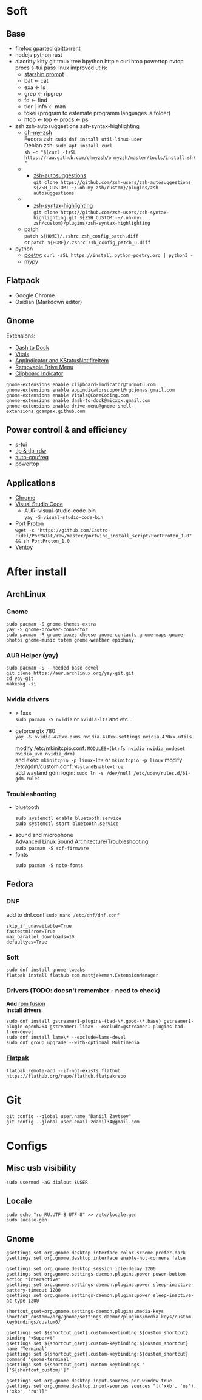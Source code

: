 # **Soft**
## Base
  - firefox gparted qbittorrent 
  - nodejs python rust  
  - alacritty kitty git tmux tree bpython httpie curl htop powertop nvtop procs s-tui pass
  linux improved utils: 
    - [starship prompt](https://starship.rs/)
    - bat <- cat
    - exa <- ls
    - grep <- ripgrep
    - fd <- find
    - tldr | info <- man
    - tokei (program to estemate programm languages is folder)
    - htop <- top <- <u>procs</u> <- ps
  - zsh zsh-autosuggestions zsh-syntax-highlighting 
    - [oh-my-zsh](https://ohmyz.sh/)  
        Fedora zsh: `sudo dnf install util-linux-user`  
        Debian zsh: `sudo apt install curl`  
        `sh -c "$(curl -fsSL https://raw.github.com/ohmyzsh/ohmyzsh/master/tools/install.sh)"`
    - * [zsh-autosuggestions](https://github.com/zsh-users/zsh-autosuggestions)  
      `git clone https://github.com/zsh-users/zsh-autosuggestions ${ZSH_CUSTOM:-~/.oh-my-zsh/custom}/plugins/zsh-autosuggestions`
    - * [zsh-syntax-highlighting](https://github.com/zsh-users/zsh-syntax-highlighting)  
      `git clone https://github.com/zsh-users/zsh-syntax-highlighting.git ${ZSH_CUSTOM:-~/.oh-my-zsh/custom}/plugins/zsh-syntax-highlighting`
    - patch  
      `patch ${HOME}/.zshrc zsh_config_patch.diff`   
      or `patch ${HOME}/.zshrc zsh_config_patch_u.diff`
  - python
    - [poetry](https://python-poetry.org/):
      `curl -sSL https://install.python-poetry.org | python3 -`
    - mypy
## Flatpack
  - Google Chrome
  - Osidian (Markdown editor)
## Gnome
  Extensions:
  - [Dash to Dock](https://github.com/micheleg/dash-to-dock)
  - [Vitals](https://github.com/corecoding/Vitals)
  - [AppIndicator and KStatusNotifireItem](https://github.com/ubuntu/gnome-shell-extension-appindicator)
  - [Removable Drive Menu](https://gitlab.gnome.org/GNOME/gnome-shell-extensions)
  - [Clipboard Indicator](https://github.com/Tudmotu/gnome-shell-extension-clipboard-indicator)
  ```console
  gnome-extensions enable clipboard-indicator@tudmotu.com
  gnome-extensions enable appindicatorsupport@rgcjonas.gmail.com
  gnome-extensions enable Vitals@CoreCoding.com
  gnome-extensions enable dash-to-dock@micxgx.gmail.com
  gnome-extensions enable drive-menu@gnome-shell-extensions.gcampax.github.com
  ```
## Power controll & and efficiency
  - s-tui
  - [tlp & tlp-rdw](https://linrunner.de/tlp/index.html)
  - [auto-cpufreq](https://github.com/AdnanHodzic/auto-cpufreq)
  - powertop
## Applications
  - [Chrome](https://www.google.com/intl/ru_ru/chrome/)
  - [Visual Studio Code](https://code.visualstudio.com/docs/setup/linux)  
     - AUR: visual-studio-code-bin  
      `yay -S visual-studio-code-bin`
  - [Port Proton](https://portwine-linux.ru/port-proton-linux/)  
    `wget -c "https://github.com/Castro-Fidel/PortWINE/raw/master/portwine_install_script/PortProton_1.0" && sh PortProton_1.0`
  - [Ventoy](https://www.ventoy.net/en/index.html)

# **After install**
## ArchLinux
### Gnome
  ```console
  sudo pacman -S gnome-themes-extra
  yay -S gnome-browser-connector
  sudo pacman -R gnome-boxes cheese gnome-contacts gnome-maps gnome-photos gnome-music totem gnome-weather epiphany
  ```
### AUR Helper (yay)
  ```console
  sudo pacman -S --needed base-devel
  git clone https://aur.archlinux.org/yay-git.git
  cd yay-git
  makepkg -si
  ```
### Nvidia drivers
  - \> 1xxx  
    `sudo pacman -S nvidia` or `nvidia-lts` and etc...
  - geforce gtx 780  
    `yay -S nvidia-470xx-dkms nvidia-470xx-settings nvidia-470xx-utils`
    
    modify /etc/mkinitcpio.conf:  `MODULES=(btrfs nvidia nvidia_modeset nvidia_uvm nvidia_drm)`  
    and exec:  `mkinitcpio -p linux-lts` or `mkinitcpio -p linux`
    modify /etc/gdm/custom.conf:  `WaylandEnable=true`  
    add wayland gdm login:  `sudo ln -s /dev/null /etc/udev/rules.d/61-gdm.rules`
### Troubleshooting
- bluetooth  
  ```console
  sudo systemctl enable bluetooth.service
  sudo systemctl start bluetooth.service
  ```
- sound and microphone  
  [Advanced Linux Sound Architecture/Troubleshooting](https://wiki.archlinux.org/title/Advanced_Linux_Sound_Architecture)  
  `sudo pacman -S sof-firmware`
- fonts
  ```console
  sudo pacman -S noto-fonts
  ```
## Fedora
### DNF 
  add to dnf.conf `sudo nano /etc/dnf/dnf.conf`
  ```
  skip_if_unavailable=True
  fastestmirror=True 
  max_parallel_downloads=10 
  defaultyes=True
  ```
### Soft
  ```console
  sudo dnf install gnome-tweaks
  flatpak install flathub com.mattjakeman.ExtensionManager
  ```
### Drivers (TODO: doesn't remember - need to check)
  **Add** [rpm fusion](https://rpmfusion.org/)  
  **Install drivers**
  ```console
  sudo dnf install gstreamer1-plugins-{bad-\*,good-\*,base} gstreamer1-plugin-openh264 gstreamer1-libav --exclude=gstreamer1-plugins-bad-free-devel
  sudo dnf install lame\* --exclude=lame-devel
  sudo dnf group upgrade --with-optional Multimedia
  ```
### [Flatpak](https://flatpak.org/)
  ```console
  flatpak remote-add --if-not-exists flathub https://flathub.org/repo/flathub.flatpakrepo
  ```

# **Git**
  ```console
  git config --global user.name "Daniil Zaytsev"
  git config --global user.email zdanil34@gmail.com
  ```
  <!-- git config --global credential.helper cache
  git config --global credential.helper "cache --timeout=3600" -->

# **Configs**
## Misc usb visibility 
  `sudo usermod -aG dialout $USER`
## Locale
  ```console
  sudo echo "ru_RU.UTF-8 UTF-8" >> /etc/locale.gen
  sudo locale-gen
  ```
## Gnome
  ```console
  gsettings set org.gnome.desktop.interface color-scheme prefer-dark
  gsettings set org.gnome.desktop.interface enable-hot-corners false
  
  gsettings set org.gnome.desktop.session idle-delay 1200
  gsettings set org.gnome.settings-daemon.plugins.power power-button-action "interactive"
  gsettings set org.gnome.settings-daemon.plugins.power sleep-inactive-battery-timeout 1200
  gsettings set org.gnome.settings-daemon.plugins.power sleep-inactive-ac-type 1200
  
  shortcut_gset=org.gnome.settings-daemon.plugins.media-keys
  shortcut_custom=/org/gnome/settings-daemon/plugins/media-keys/custom-keybindings/custom0/
  
  gsettings set ${shortcut_gset}.custom-keybinding:${custom_shortcut} binding '<Super>t'
  gsettings set ${shortcut_gset}.custom-keybinding:${custom_shortcut} name 'Terminal'
  gsettings set ${shortcut_gset}.custom-keybinding:${custom_shortcut} command 'gnome-terminal'
  gsettings set ${shortcut_gset} custom-keybindings "['${shortcut_custom}']"
  
  gsettings set org.gnome.desktop.input-sources per-window true
  gsettings set org.gnome.desktop.input-sources sources "[('xkb', 'us'), ('xkb', 'ru')]"

  ```

